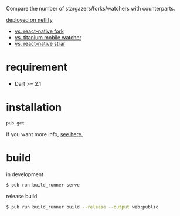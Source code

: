 Compare the number of stargazers/forks/watchers with counterparts.

[deployed on netlify](https://fluttervs.netlify.com)

- [vs. react-native fork](https://fluttervs.netlify.com/#forks.facebook/react-native)
- [vs. titanium mobile watcher](https://fluttervs.netlify.com/#watchers.appcelerator/titanium_mobile)
- [vs. react-native strar](https://fluttervs.netlify.com/#stargazers.ionic-team/ionic)


# requirement
- Dart >= 2.1

# installation

```bash
pub get
```

If you want more info, [see here.](https://webdev.dartlang.org/)


# build

in development
```bash
$ pub run build_runner serve
```

release build
```bash
$ pub run build_runner build --release --output web:public
```